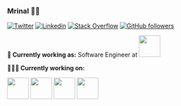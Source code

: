 ### Mrinal 👨‍💻

[![Twitter](https://img.shields.io/badge/-Twitter-222222?style=flat-square&logo=twitter&logoColor=white&link=https://twitter.com/mrinal626)](https://twitter.com/mrinal626)
[![Linkedin](https://img.shields.io/badge/-LinkedIn-222222?style=flat-square&logo=Linkedin&logoColor=white&link=https://www.linkedin.com/in/getmrinal/)](https://www.linkedin.com/in/mrinal626/)
[![Stack Overflow](https://img.shields.io/badge/-Stack%20Overflow-222222?style=flat-square&logo=stack-overflow&logoColor=white&link=https://stackoverflow.com/users/9554728/mrinal)](https://stackoverflow.com/users/9554728/mrinal)
[![GitHub followers](https://img.shields.io/github/followers/getmrinal.svg?style=social&label=Follow&maxAge=2592000)](https://github.com/getmrinal?tab=followers)

**💼 Currently working as:** Software Engineer at <a href="https://auzmor.com/" target="_blank"><b><a href="https://auzmor.com/" target="_blank"><img height="50" src="https://2p35jz2c2c4r4bl04h4dg7s1-wpengine.netdna-ssl.com/wp-content/uploads/2019/05/Group-59.svg"></b></a>

**👨🏻‍💻 Currently working on:** 

<code><a href="https://www.javascript.com/" target="_blank"><img height="50" src="https://www.vectorlogo.zone/logos/javascript/javascript-horizontal.svg"></a></code>
<code><a href="https://reactjs.org/" target="_blank"><img height="50" src="https://www.vectorlogo.zone/logos/reactjs/reactjs-ar21.svg"></a></code>
<code><a href="https://rubyonrails.org/" target="_blank"><img height="50" src="https://www.vectorlogo.zone/logos/ruby-lang/ruby-lang-horizontal.svg"></a></code>
<code><a href="https://flutter.dev/" target="_blank"><img height="50" src="https://www.vectorlogo.zone/logos/flutterio/flutterio-icon.svg"></a></code>
